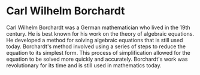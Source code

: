 # Carl Wilhelm Borchardt

Carl Wilhelm Borchardt was a German mathematician who lived in the 19th century. He is best known for his work on the theory of algebraic equations. He developed a method for solving algebraic equations that is still used today. Borchardt's method involved using a series of steps to reduce the equation to its simplest form. This process of simplification allowed for the equation to be solved more quickly and accurately. Borchardt's work was revolutionary for its time and is still used in mathematics today.
